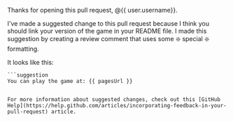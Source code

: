 Thanks for opening this pull request, @{{ user.username}}. 

I've made a suggested change to this pull request because I think you should link your version of the game in your README file. I made this suggestion by creating a review comment that uses some :sparkle: special :sparkle: formatting.

It looks like this:

```
```suggestion
You can play the game at: {{ pagesUrl }}
```
```

For more information about suggested changes, check out this [GitHub Help](https://help.github.com/articles/incorporating-feedback-in-your-pull-request) article.
